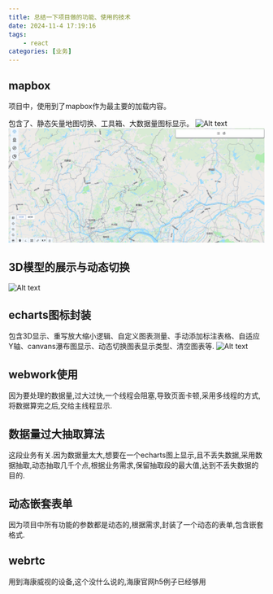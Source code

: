 ```yaml
---
title: 总结一下项目做的功能、使用的技术
date: 2024-11-4 17:19:16
tags:
    - react
categories: [业务]
---
```


## mapbox

项目中，使用到了mapbox作为最主要的加载内容。

包含了、静态矢量地图切换、工具箱、大数据量图标显示。
![Alt text](/img/rd.gif)
![Alt text](/img/rd1.gif)

## 3D模型的展示与动态切换
![Alt text](/img/rd2.gif)

## echarts图标封装

包含3D显示、重写放大缩小逻辑、自定义图表测量、手动添加标注表格、自适应Y轴、canvans瀑布图显示、动态切换图表显示类型、清空图表等.
![Alt text](/img/rd3.gif)

## webwork使用

因为要处理的数据量,过大过快,一个线程会阻塞,导致页面卡顿,采用多线程的方式,将数据算完之后,交给主线程显示.


## 数据量过大抽取算法
这段业务有关.因为数据量太大,想要在一个echarts图上显示,且不丢失数据,采用数据抽取,动态抽取几千个点,根据业务需求,保留抽取段的最大值,达到不丢失数据的目的.


## 动态嵌套表单
因为项目中所有功能的参数都是动态的,根据需求,封装了一个动态的表单,包含嵌套格式.


## webrtc
用到海康威视的设备,这个没什么说的,海康官网h5例子已经够用





